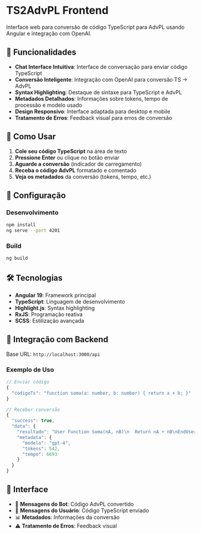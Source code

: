 # TS2AdvPL Frontend

Interface web para conversão de código TypeScript para AdvPL usando Angular e integração com OpenAI.

## 🚀 Funcionalidades

- **Chat Interface Intuitiva**: Interface de conversação para enviar código TypeScript
- **Conversão Inteligente**: Integração com OpenAI para conversão TS → AdvPL
- **Syntax Highlighting**: Destaque de sintaxe para TypeScript e AdvPL
- **Metadados Detalhados**: Informações sobre tokens, tempo de processão e modelo usado
- **Design Responsivo**: Interface adaptada para desktop e mobile
- **Tratamento de Erros**: Feedback visual para erros de conversão

## 🎯 Como Usar

1. **Cole seu código TypeScript** na área de texto
2. **Pressione Enter** ou clique no botão enviar
3. **Aguarde a conversão** (indicador de carregamento)
4. **Receba o código AdvPL** formatado e comentado
5. **Veja os metadados** da conversão (tokens, tempo, etc.)

## 🔧 Configuração

### Desenvolvimento
```bash
npm install
ng serve --port 4201
```

### Build
```bash
ng build
```

## 🛠️ Tecnologias

- **Angular 19**: Framework principal
- **TypeScript**: Linguagem de desenvolvimento
- **Highlight.js**: Syntax highlighting
- **RxJS**: Programação reativa
- **SCSS**: Estilização avançada

## 📡 Integração com Backend

Base URL: `http://localhost:3000/api`

### Exemplo de Uso
```typescript
// Enviar código
{
  "codigoTs": "function soma(a: number, b: number) { return a + b; }"
}

// Receber conversão
{
  "success": true,
  "data": {
    "resultado": "User Function Soma(nA, nB)\n  Return nA + nB\nEndUser",
    "metadata": {
      "modelo": "gpt-4",
      "tokens": 542,
      "tempo": 6693
    }
  }
}
```

## 🎨 Interface

- 🤖 **Mensagens do Bot**: Código AdvPL convertido
- 👤 **Mensagens do Usuário**: Código TypeScript enviado
- 📊 **Metadados**: Informações da conversão
- ⚠️ **Tratamento de Erros**: Feedback visual
